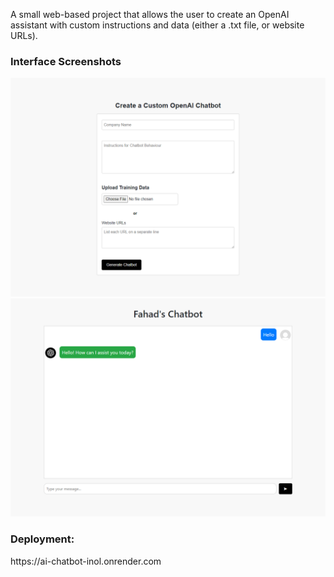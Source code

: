 <p>A small web-based project that allows the user to create an OpenAI assistant with custom instructions and data (either a .txt file, or website URLs).</p>

<h3>Interface Screenshots</h3>
<img src = "public/Images/image-1.png">
<img src = "public/Images/image-2.png">

<h3>Deployment:</h3> https://ai-chatbot-inol.onrender.com


